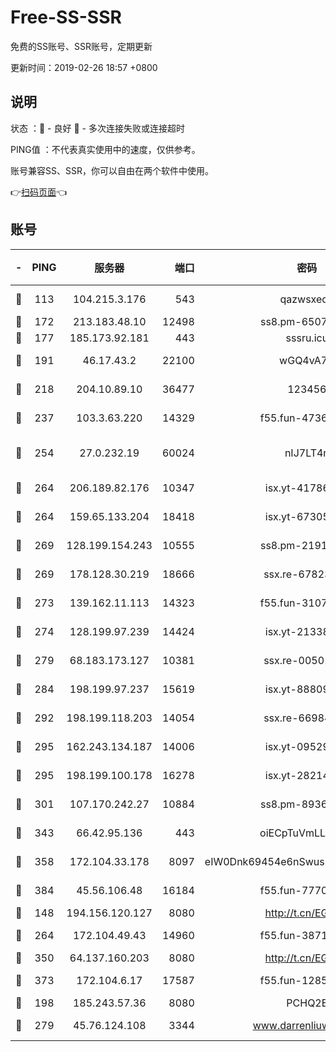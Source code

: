 # Free-SS-SSR

免费的SS账号、SSR账号，定期更新

更新时间：2019-02-26 18:57 +0800

## 说明

状态     ：🙂 - 良好 🙁 - 多次连接失败或连接超时

PING值   ：不代表真实使用中的速度，仅供参考。

账号兼容SS、SSR，你可以自由在两个软件中使用。

👉[扫码页面](https://liesauer.github.io/free-ss-ssr.github.io/)👈

## 账号

|-|PING|服务器|端口|密码|加密方式|区域|
|:----:|:----:|:-----:|-----:|:----:|:----:|:----:|
|🙂|113|104.215.3.176|543|qazwsxedc|aes-256-gcm|JP|
|🙂|172|213.183.48.10|12498|ss8.pm-65077768|rc4-md5|RU|
|🙂|177|185.173.92.181|443|sssru.icu|rc4-md5|RU|
|🙂|191|46.17.43.2|22100|wGQ4vA7D|aes-256-gcm|RU|
|🙂|218|204.10.89.10|36477|123456|aes-256-cfb|US|
|🙂|237|103.3.63.220|14329|f55.fun-47367810|aes-256-cfb|SG|
|🙂|254|27.0.232.19|60024|nIJ7LT4n|xchacha20-ietf-poly1305|HK|
|🙂|264|206.189.82.176|10347|isx.yt-41786271|aes-256-cfb|SG|
|🙂|264|159.65.133.204|18418|isx.yt-67305082|aes-256-cfb|SG|
|🙂|269|128.199.154.243|10555|ss8.pm-21916657|aes-256-cfb|SG|
|🙂|269|178.128.30.219|18666|ssx.re-67823309|aes-256-cfb|SG|
|🙂|273|139.162.11.113|14323|f55.fun-31072874|aes-256-cfb|SG|
|🙂|274|128.199.97.239|14424|isx.yt-21338454|aes-256-cfb|SG|
|🙂|279|68.183.173.127|10381|ssx.re-00501672|aes-256-cfb|US|
|🙂|284|198.199.97.237|15619|isx.yt-88809686|aes-256-cfb|US|
|🙂|292|198.199.118.203|14054|ssx.re-66984414|aes-256-cfb|US|
|🙂|295|162.243.134.187|14006|isx.yt-09529412|aes-256-cfb|US|
|🙂|295|198.199.100.178|16278|isx.yt-28214890|aes-256-cfb|US|
|🙂|301|107.170.242.27|10884|ss8.pm-89367697|aes-256-cfb|US|
|🙂|343|66.42.95.136|443|oiECpTuVmLLxk4Ts|aes-256-cfb|US|
|🙂|358|172.104.33.178|8097|eIW0Dnk69454e6nSwuspv9DmS201tQ0D|aes-256-cfb|SG|
|🙂|384|45.56.106.48|16184|f55.fun-77705055|aes-256-cfb|US|
|🙂|148|194.156.120.127|8080|http://t.cn/EGJIyrl|rc4-md5|RU|
|🙂|264|172.104.49.43|14960|f55.fun-38711662|aes-256-cfb|SG|
|🙂|350|64.137.160.203|8080|http://t.cn/EGJIyrl|rc4-md5|CA|
|🙂|373|172.104.6.17|17587|f55.fun-12854977|aes-256-cfb|US|
|🙁|198|185.243.57.36|8080|PCHQ2E|rc4-md5|US|
|🙁|279|45.76.124.108|3344|www.darrenliuwei.com|aes-256-cfb|AU|
